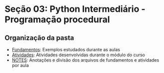# Seção 03: Python Intermediário - Programação procedural

## Organização da pasta
* [Fundamentos](https://github.com/jgarconi/CursoPython/tree/master/secao03/fundamentos): Exemplos estudados durante as aulas
* [Atividades](https://github.com/jgarconi/CursoPython/tree/master/secao03/atividades): Atividades desenvolvidas durante o módulo do curso
* [NOTES](https://github.com/jgarconi/CursoPython/tree/master/secao03/NOTES.md): Anotações e divisão dos arquivos de fundamentos e atividades por aula
